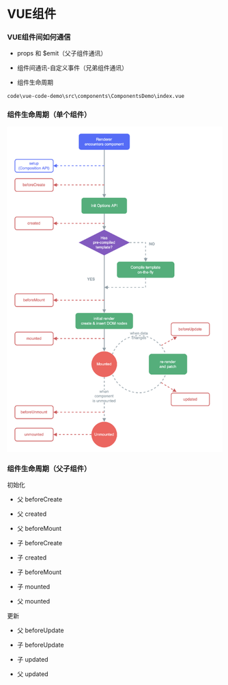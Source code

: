 # VUE组件

### VUE组件间如何通信

- props 和 $emit（父子组件通讯）

- 组件间通讯-自定义事件（兄弟组件通讯）

- 组件生命周期

```
code\vue-code-demo\src\components\ComponentsDemo\index.vue
```

### 组件生命周期（单个组件）

![](./img/20230620120247.png)

### 组件生命周期（父子组件）

初始化

- 父 beforeCreate

- 父 created

- 父 beforeMount

- 子 beforeCreate

- 子 created

- 子 beforeMount

- 子 mounted

- 父 mounted

更新

- 父 beforeUpdate

- 子 beforeUpdate

- 子 updated

- 父 updated

